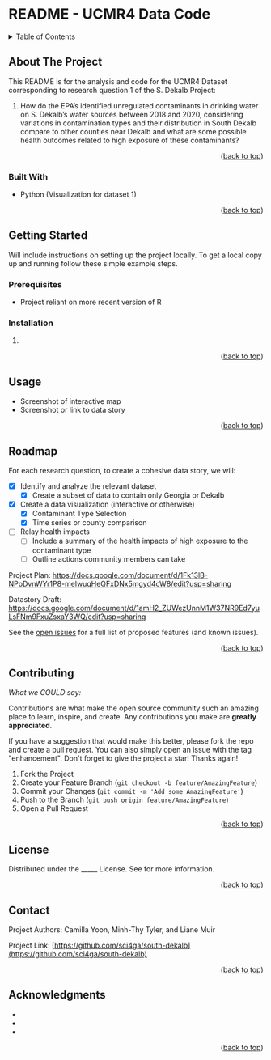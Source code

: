 # README - UCMR4 Data Code


<!-- TABLE OF CONTENTS -->
<details>
  <summary>Table of Contents</summary>
  <ol>
    <li>
      <a href="#about-the-project">About The Project</a>
      <ul>
        <li><a href="#built-with">Built With</a></li>
      </ul>
    </li>
    <li>
      <a href="#getting-started">Getting Started</a>
      <ul>
        <li><a href="#prerequisites">Prerequisites</a></li>
        <li><a href="#installation">Installation</a></li>
      </ul>
    </li>
    <li><a href="#usage">Usage</a></li>
    <li><a href="#roadmap">Roadmap</a></li>
    <li><a href="#contributing">Contributing</a></li>
    <li><a href="#license">License</a></li>
    <li><a href="#contact">Contact</a></li>
    <li><a href="#acknowledgments">Acknowledgments</a></li>
  </ol>
</details>


<!-- ABOUT THE PROJECT -->
## About The Project

This README is for the analysis and code for the UCMR4 Dataset corresponding to research question 1 of the S. Dekalb Project:


1. How do the EPA’s identified unregulated contaminants in drinking water on S. Dekalb’s water sources between 2018 and 2020, considering variations in contamination types and their distribution in South Dekalb compare to other counties near Dekalb and what are some possible health outcomes related to high exposure of these contaminants? 

<p align="right">(<a href="#readme-top">back to top</a>)</p>
 


### Built With

- Python (Visualization for dataset 1)

<p align="right">(<a href="#readme-top">back to top</a>)</p>



<!-- GETTING STARTED -->
## Getting Started

Will include instructions on setting up the project locally.
To get a local copy up and running follow these simple example steps.

### Prerequisites

* Project reliant on more recent version of R

### Installation

1. 
   ```

<p align="right">(<a href="#readme-top">back to top</a>)</p>



<!-- USAGE EXAMPLES -->
## Usage

- Screenshot of interactive map
- Screenshot or link to data story

<p align="right">(<a href="#readme-top">back to top</a>)</p>



<!-- ROADMAP -->
## Roadmap

For each research question, to create a cohesive data story, we will:
- [x] Identify and analyze the relevant dataset
    - [x] Create a subset of data to contain only Georgia or Dekalb
- [x] Create a data visualization (interactive or otherwise)
    - [x] Contaminant Type Selection
    - [x] Time series or county comparison
- [ ] Relay health impacts
    - [ ] Include a summary of the health impacts of high exposure to the contaminant type
    - [ ] Outline actions community members can take
     
Project Plan: https://docs.google.com/document/d/1Fk13lB-NPpDvnWYr1P8-melwuqHeQFxDNx5mgyd4cW8/edit?usp=sharing

Datastory Draft: https://docs.google.com/document/d/1amH2_ZUWezUnnM1W37NR9Ed7yuLsFNm9FxuZsxaY3WQ/edit?usp=sharing

See the [open issues](https://github.com/sci4ga/south-dekalb/issues) for a full list of proposed features (and known issues).

<p align="right">(<a href="#readme-top">back to top</a>)</p>



<!-- CONTRIBUTING -->
## Contributing

*What we COULD say:*

Contributions are what make the open source community such an amazing place to learn, inspire, and create. Any contributions you make are **greatly appreciated**.

If you have a suggestion that would make this better, please fork the repo and create a pull request. You can also simply open an issue with the tag "enhancement".
Don't forget to give the project a star! Thanks again!

1. Fork the Project
2. Create your Feature Branch (`git checkout -b feature/AmazingFeature`)
3. Commit your Changes (`git commit -m 'Add some AmazingFeature'`)
4. Push to the Branch (`git push origin feature/AmazingFeature`)
5. Open a Pull Request

<p align="right">(<a href="#readme-top">back to top</a>)</p>



<!-- LICENSE -->
## License

Distributed under the _____ License. See  for more information.

<p align="right">(<a href="#readme-top">back to top</a>)</p>



<!-- CONTACT -->
## Contact

Project Authors: Camilla Yoon, Minh-Thy Tyler, and Liane Muir

Project Link: [https://github.com/sci4ga/south-dekalb](https://github.com/sci4ga/south-dekalb)

<p align="right">(<a href="#readme-top">back to top</a>)</p>



<!-- ACKNOWLEDGMENTS -->
## Acknowledgments

* []()
* []()
* []()

<p align="right">(<a href="#readme-top">back to top</a>)</p>

